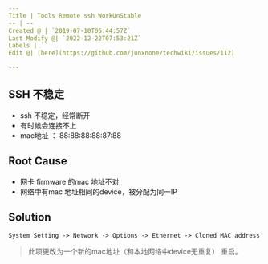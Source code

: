 ```yaml
---
Title | Tools Remote ssh WorkUnStable
-- | --
Created @ | `2019-07-10T06:44:57Z`
Last Modify @| `2022-12-22T07:53:21Z`
Labels | ``
Edit @| [here](https://github.com/junxnone/techwiki/issues/112)

---
```

## SSH 不稳定

- ssh 不稳定，经常断开
- 有时候会连接不上
- mac地址 ： 88:88:88:88:87:88

## Root Cause
- 网卡 firmware 的mac 地址不对
- 网络中有mac 地址相同的device，被分配为同一IP

## Solution

`System Setting -> Network -> Options -> Ethernet -> Cloned MAC address`

> 此项更改为一个新的mac地址（和本地网络中device无重复）
> 重启。


